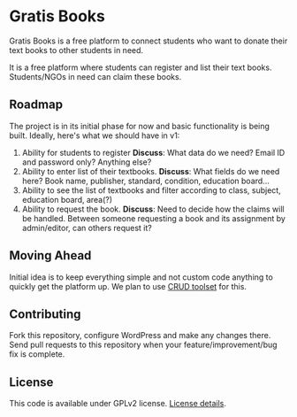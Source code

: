 # Gratis Books

Gratis Books is a free platform to connect students who want to donate their text books to other students in need.

It is a free platform where students can register and list their text books. Students/NGOs in need can claim these books.

## Roadmap

The project is in its initial phase for now and basic functionality is being built. Ideally, here's what we should have in v1:

1. Ability for students to register **Discuss**: What data do we need? Email ID and password only? Anything else? 
2. Ability to enter list of their textbooks. **Discuss**: What fields do we need here? Book name, publisher, standard, condition, education board...
3. Ability to see the list of textbooks and filter according to class, subject, education board, area(?)
4. Ability to request the book. **Discuss**: Need to decide how the claims will be handled. Between someone requesting a book and its assignment by admin/editor, can others request it?

## Moving Ahead

Initial idea is to keep everything simple and not custom code anything to quickly get the platform up. We plan to use [CRUD toolset](https://wp-types.com) for this. 

## Contributing

Fork this repository, configure WordPress and make any changes there. Send pull requests to this repository when your feature/improvement/bug fix is complete. 

## License

This code is available under GPLv2 license. [License details](https://www.gnu.org/licenses/gpl-2.0.html). 